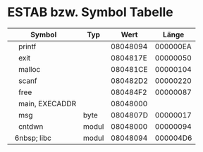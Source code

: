 # ESTAB bzw. Symbol Tabelle

| Symbol | Typ | Wert | Länge
|--------|-----|----------|----------|
| &#160; &nbsp; printf | | 08048094  | 000000EA |
| &#160; &nbsp; exit | | 0804817E | 00000050 |
| &#160; &nbsp; malloc ||080481CE|00000104 |
| &#160; &nbsp; scanf ||080482D2|00000220 |
| &#160; &nbsp; free ||080484F2|00000087 |
| &#160; &nbsp; main, EXECADDR |  | 08048000 ||
| &#160; &nbsp; msg | byte | 0804807D | 00000017 | 
| &#160; &nbsp; cntdwn | modul | 08048000 | 00000094 | 
| &#160; 6nbsp; libc | modul | 08048094 |000004D6 |
